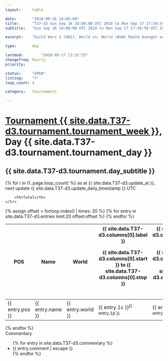 ```yaml
---
layout: 	table

date: 		"2018-09-16 18:05:00"
title: 		"T37-d3 Sun Sep 16 18:00:00 UTC 2018 to Mon Sep 17 17:59:59 UTC 2018"
subtitle: 	"Sun Sep 16 18:00:00 UTC 2018 to Mon Sep 17 17:59:59 UTC 2018"

excerpt:    "Guild Wars 2 (GW2), World vs. World (WvW) Realm Avenger achivement Tournament. \"Every Kill Counts\""

type:       day

lastmod: 		"2018-09-17 13:52:53"
changefreq: hourly
priority:   

status:     "OPEN"
listing:    "Y"
loop_count: 4

category: 	tournaments

---
```

<div class="table_header">
    <h1><a href="{{ site.data.T37-d3.tournament.week_url }}">Tournament {{ site.data.T37-d3.tournament.tournament_week }}</a>, Day {{ site.data.T37-d3.tournament.tournament_day }}</h1>
    <h2>{{ site.data.T37-d3.tournament.day_subtitle }}</h2> 
</div>

{% for i in (1..page.loop_count) %}
<span class="table_nextupdate">as at {{ site.data.T37-d3.update_at }}, next update {{ site.data.T37-d3.update_daily_timestamp }} UTC</span> 
<table class="day_table">
  <colgroup>
    <col style="width:18px">
    <col style="width:55px">
    <col style="width:55px">
    <col style="width:12px">
    <col style="width:12px">
    <col style="width:12px">
    <col style="width:12px">
    <col style="width:12px">
    <col style="width:12px">
    <col style="width:12px">
    <col style="width:12px">
    <col style="width:12px">
    <col style="width:12px">
    <col style="width:12px">
    <col style="width:12px">
    <col style="width:12px">
    <col style="width:12px">
    <col style="width:12px">
    <col style="width:12px">
    <col style="width:12px">
    <col style="width:12px">
    <col style="width:12px">
    <col style="width:12px">
    <col style="width:12px">
    <col style="width:12px">
    <col style="width:12px">
    <col style="width:12px">
    <col style="width:18px">
  </colgroup>  
  <thead>
    <tr>
        <th>POS</th>
        <th class="AlignLeft">Name</th>
        <th class="AlignLeft">World</th>

<th><div class="label">{{ site.data.T37-d3.columns[0].label }}<p class="onhover">{{ site.data.T37-d3.columns[0].start }} to {{ site.data.T37-d3.columns[0].stop }}</p></div>​</th>
<th><div class="label">{{ site.data.T37-d3.columns[1].label }}<p class="onhover">{{ site.data.T37-d3.columns[1].start }} to {{ site.data.T37-d3.columns[1].stop }}</p></div>​</th>
<th><div class="label">{{ site.data.T37-d3.columns[2].label }}<p class="onhover">{{ site.data.T37-d3.columns[2].start }} to {{ site.data.T37-d3.columns[2].stop }}</p></div>​</th>
<th><div class="label">{{ site.data.T37-d3.columns[3].label }}<p class="onhover">{{ site.data.T37-d3.columns[3].start }} to {{ site.data.T37-d3.columns[3].stop }}</p></div>​</th>
<th><div class="label">{{ site.data.T37-d3.columns[4].label }}<p class="onhover">{{ site.data.T37-d3.columns[4].start }} to {{ site.data.T37-d3.columns[4].stop }}</p></div>​</th>
<th><div class="label">{{ site.data.T37-d3.columns[5].label }}<p class="onhover">{{ site.data.T37-d3.columns[5].start }} to {{ site.data.T37-d3.columns[5].stop }}</p></div>​</th>
<th><div class="label">{{ site.data.T37-d3.columns[6].label }}<p class="onhover">{{ site.data.T37-d3.columns[6].start }} to {{ site.data.T37-d3.columns[6].stop }}</p></div>​</th>
<th><div class="label">{{ site.data.T37-d3.columns[7].label }}<p class="onhover">{{ site.data.T37-d3.columns[7].start }} to {{ site.data.T37-d3.columns[7].stop }}</p></div>​</th>
<th><div class="label">{{ site.data.T37-d3.columns[8].label }}<p class="onhover">{{ site.data.T37-d3.columns[8].start }} to {{ site.data.T37-d3.columns[8].stop }}</p></div>​</th>
<th><div class="label">{{ site.data.T37-d3.columns[9].label }}<p class="onhover">{{ site.data.T37-d3.columns[9].start }} to {{ site.data.T37-d3.columns[9].stop }}</p></div>​</th>
<th><div class="label">{{ site.data.T37-d3.columns[10].label }}<p class="onhover">{{ site.data.T37-d3.columns[10].start }} to {{ site.data.T37-d3.columns[10].stop }}</p></div>​</th>

<th><div class="label">{{ site.data.T37-d3.columns[11].label }}<p class="onhover">{{ site.data.T37-d3.columns[11].start }} to {{ site.data.T37-d3.columns[11].stop }}</p></div>​</th>
<th><div class="label">{{ site.data.T37-d3.columns[12].label }}<p class="onhover">{{ site.data.T37-d3.columns[12].start }} to {{ site.data.T37-d3.columns[12].stop }}</p></div>​</th>
<th><div class="label">{{ site.data.T37-d3.columns[13].label }}<p class="onhover">{{ site.data.T37-d3.columns[13].start }} to {{ site.data.T37-d3.columns[13].stop }}</p></div>​</th>
<th><div class="label">{{ site.data.T37-d3.columns[14].label }}<p class="onhover">{{ site.data.T37-d3.columns[14].start }} to {{ site.data.T37-d3.columns[14].stop }}</p></div>​</th>
<th><div class="label">{{ site.data.T37-d3.columns[15].label }}<p class="onhover">{{ site.data.T37-d3.columns[15].start }} to {{ site.data.T37-d3.columns[15].stop }}</p></div>​</th>
<th><div class="label">{{ site.data.T37-d3.columns[16].label }}<p class="onhover">{{ site.data.T37-d3.columns[16].start }} to {{ site.data.T37-d3.columns[16].stop }}</p></div>​</th>
<th><div class="label">{{ site.data.T37-d3.columns[17].label }}<p class="onhover">{{ site.data.T37-d3.columns[17].start }} to {{ site.data.T37-d3.columns[17].stop }}</p></div>​</th>
<th><div class="label">{{ site.data.T37-d3.columns[18].label }}<p class="onhover">{{ site.data.T37-d3.columns[18].start }} to {{ site.data.T37-d3.columns[18].stop }}</p></div>​</th>
<th><div class="label">{{ site.data.T37-d3.columns[19].label }}<p class="onhover">{{ site.data.T37-d3.columns[19].start }} to {{ site.data.T37-d3.columns[19].stop }}</p></div>​</th>
<th><div class="label">{{ site.data.T37-d3.columns[20].label }}<p class="onhover">{{ site.data.T37-d3.columns[20].start }} to {{ site.data.T37-d3.columns[20].stop }}</p></div>​</th>

<th><div class="label">{{ site.data.T37-d3.columns[21].label }}<p class="onhover">{{ site.data.T37-d3.columns[21].start }} to {{ site.data.T37-d3.columns[21].stop }}</p></div>​</th>
<th><div class="label">{{ site.data.T37-d3.columns[22].label }}<p class="onhover">{{ site.data.T37-d3.columns[22].start }} to {{ site.data.T37-d3.columns[22].stop }}</p></div>​</th>
<th><div class="label">{{ site.data.T37-d3.columns[23].label }}<p class="onhover">{{ site.data.T37-d3.columns[23].start }} to {{ site.data.T37-d3.columns[23].stop }}</p></div>​</th>

        <th>Total</th>
    </tr>
  </thead>
  {% assign offset = forloop.index0 | times: 20 %}
<tbody>
{% for entry in site.data.T37-d3.entries limit:20 offset:offset %}
  <tr>
    <td class="pl{{ entry.pos }}">{{ entry.pos }}</td>
    <td class="AlignLeft">{{ entry.name }}</td>
    <td class="AlignLeft">{{ entry.world }}</td>
    <td class="pl{{ entry.1p }}">{{ entry.1c }}<sup>{{ entry.1p }}</sup></td>
    <td class="pl{{ entry.2p }}">{{ entry.2c }}<sup>{{ entry.2p }}</sup></td>
    <td class="pl{{ entry.3p }}">{{ entry.3c }}<sup>{{ entry.3p }}</sup></td>
    <td class="pl{{ entry.4p }}">{{ entry.4c }}<sup>{{ entry.4p }}</sup></td>
    <td class="pl{{ entry.5p }}">{{ entry.5c }}<sup>{{ entry.5p }}</sup></td>
    <td class="pl{{ entry.6p }}">{{ entry.6c }}<sup>{{ entry.6p }}</sup></td>
    <td class="pl{{ entry.7p }}">{{ entry.7c }}<sup>{{ entry.7p }}</sup></td>
    <td class="pl{{ entry.8p }}">{{ entry.8c }}<sup>{{ entry.8p }}</sup></td>
    <td class="pl{{ entry.9p }}">{{ entry.9c }}<sup>{{ entry.9p }}</sup></td>
    <td class="pl{{ entry.10p }}">{{ entry.10c }}<sup>{{ entry.10p }}</sup></td>
    <td class="pl{{ entry.11p }}">{{ entry.11c }}<sup>{{ entry.11p }}</sup></td>
    <td class="pl{{ entry.12p }}">{{ entry.12c }}<sup>{{ entry.12p }}</sup></td>
    <td class="pl{{ entry.13p }}">{{ entry.13c }}<sup>{{ entry.13p }}</sup></td>
    <td class="pl{{ entry.14p }}">{{ entry.14c }}<sup>{{ entry.14p }}</sup></td>
    <td class="pl{{ entry.15p }}">{{ entry.15c }}<sup>{{ entry.15p }}</sup></td>
    <td class="pl{{ entry.16p }}">{{ entry.16c }}<sup>{{ entry.16p }}</sup></td>
    <td class="pl{{ entry.17p }}">{{ entry.17c }}<sup>{{ entry.17p }}</sup></td>
    <td class="pl{{ entry.18p }}">{{ entry.18c }}<sup>{{ entry.18p }}</sup></td>
    <td class="pl{{ entry.19p }}">{{ entry.19c }}<sup>{{ entry.19p }}</sup></td>
    <td class="pl{{ entry.20p }}">{{ entry.20c }}<sup>{{ entry.20p }}</sup></td>
    <td class="pl{{ entry.21p }}">{{ entry.21c }}<sup>{{ entry.21p }}</sup></td>
    <td class="pl{{ entry.22p }}">{{ entry.22c }}<sup>{{ entry.22p }}</sup></td>
    <td class="pl{{ entry.23p }}">{{ entry.23c }}<sup>{{ entry.23p }}</sup></td>
    <td class="pl{{ entry.24p }}">{{ entry.24c }}<sup>{{ entry.24p }}</sup></td>
    <td>{{ entry.total }}</td>
  </tr>
{% endfor %}  
</tbody>
</table>
<div class="leaderboard"></div>
{% endfor %}

<div class="commentary">
  <span class="commentary_title">Commentary</span>
  <ul>
    {% for entry in site.data.T37-d3.commentary %}
    <li class="commentary_list">{{ entry.comment | escape }}</li>
    {% endfor %}
  </ul>
</div>



